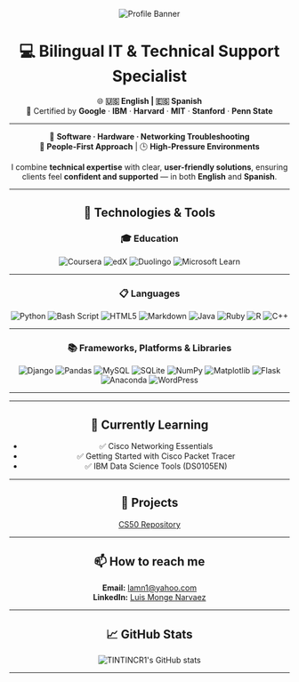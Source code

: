 <p align="center">
  <img src="https://scontent-iad3-1.xx.fbcdn.net/v/t39.30808-6/530645443_4098993570371986_4350213973513860564_n.jpg?stp=dst-jpg_p206x206_tt6&_nc_cat=110&ccb=1-7&_nc_sid=714c7a&_nc_ohc=0ZhxTK9HdqcQ7kNvwF02l6O&_nc_oc=Adl3cnf32RL2U8eI0ArNQmnGR62HOzMacxpB5HXP5FylABhuguqERsPlL1D-lN-maRED2AHnEWOQWQQJbCG-g_NL&_nc_zt=23&_nc_ht=scontent-iad3-1.xx&_nc_gid=WXN0nhN2AqPwnsyXEA-XQQ&oh=00_AfWNqxUJR4QIyL1rSMeFcf-OhKpD_O1iXeEjW7O7fKs-PQ&oe=68A0EF7C" alt="Profile Banner"/>
</p>

<div align="center">

# 💻 Bilingual IT & Technical Support Specialist  
🌐 **🇺🇸 English | 🇪🇸 Spanish**  
🏅 Certified by **Google** · **IBM** · **Harvard** · **MIT** · **Stanford** · **Penn State**

---

🔧 **Software · Hardware · Networking Troubleshooting**  
🤝 **People-First Approach** | 🕒 **High-Pressure Environments**  

I combine **technical expertise** with clear, **user-friendly solutions**, ensuring clients feel **confident and supported** — in both **English** and **Spanish**.

---

## 🔧 Technologies & Tools

### 🎓 Education
![Coursera](https://img.shields.io/badge/Coursera-%230056D2.svg?style=for-the-badge&logo=Coursera&logoColor=white)
![edX](https://img.shields.io/badge/edX-%2302262B.svg?style=for-the-badge&logo=edX&logoColor=white)
![Duolingo](https://img.shields.io/badge/Duolingo-%234DC730.svg?style=for-the-badge&logo=Duolingo&logoColor=white)
![Microsoft Learn](https://img.shields.io/badge/Microsoft_Learn-258ffa?style=for-the-badge&logo=microsoft&logoColor=white)

---

### 📋 Languages
![Python](https://img.shields.io/badge/python-3670A0?style=for-the-badge&logo=python&logoColor=ffdd54)
![Bash Script](https://img.shields.io/badge/bash_script-%23121011.svg?style=for-the-badge&logo=gnu-bash&logoColor=white)
![HTML5](https://img.shields.io/badge/html5-%23E34F26.svg?style=for-the-badge&logo=html5&logoColor=white)
![Markdown](https://img.shields.io/badge/markdown-%23000000.svg?style=for-the-badge&logo=markdown&logoColor=white)
![Java](https://img.shields.io/badge/java-%23ED8B00.svg?style=for-the-badge&logo=openjdk&logoColor=white)
![Ruby](https://img.shields.io/badge/ruby-%23CC342D.svg?style=for-the-badge&logo=ruby&logoColor=white)
![R](https://img.shields.io/badge/r-%23276DC3.svg?style=for-the-badge&logo=r&logoColor=white)
![C++](https://img.shields.io/badge/c++-%2300599C.svg?style=for-the-badge&logo=c%2B%2B&logoColor=white)

---

### 📚 Frameworks, Platforms & Libraries
![Django](https://img.shields.io/badge/django-%23092E20.svg?style=for-the-badge&logo=django&logoColor=white)
![Pandas](https://img.shields.io/badge/pandas-%23150458.svg?style=for-the-badge&logo=pandas&logoColor=white)
![MySQL](https://img.shields.io/badge/mysql-4479A1.svg?style=for-the-badge&logo=mysql&logoColor=white)
![SQLite](https://img.shields.io/badge/sqlite-%2307405e.svg?style=for-the-badge&logo=sqlite&logoColor=white)
![NumPy](https://img.shields.io/badge/numpy-%23013243.svg?style=for-the-badge&logo=numpy&logoColor=white)
![Matplotlib](https://img.shields.io/badge/Matplotlib-%23ffffff.svg?style=for-the-badge&logo=Matplotlib&logoColor=black)
![Flask](https://img.shields.io/badge/flask-%23000.svg?style=for-the-badge&logo=flask&logoColor=white)
![Anaconda](https://img.shields.io/badge/Anaconda-%2344A833.svg?style=for-the-badge&logo=anaconda&logoColor=white)
![WordPress](https://img.shields.io/badge/WordPress-%23117AC9.svg?style=for-the-badge&logo=WordPress&logoColor=white)

---

<!-- Keep all your other sections here in same center alignment -->

---

## 🌱 Currently Learning
- ✅ Cisco Networking Essentials
- ✅ Getting Started with Cisco Packet Tracer
- ✅ IBM Data Science Tools (DS0105EN)

---

## 🚀 Projects
[CS50 Repository](https://github.com/TINTINCR1/CS50.git)

---

## 📫 How to reach me  
**Email:** lamn1@yahoo.com  
**LinkedIn:** [Luis Monge Narvaez](https://www.linkedin.com/in/luismongenarvaez/)

---

## 📈 GitHub Stats
![TINTINCR1's GitHub stats](https://github-readme-stats.vercel.app/api?username=TINTINCR1&show_icons=true&theme=radical)

---

</div>
